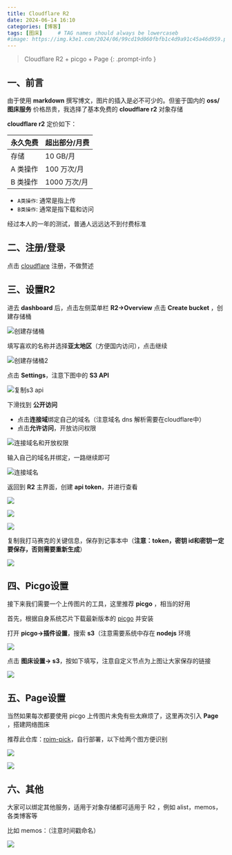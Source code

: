 ```yaml
---
title: Cloudflare R2
date: 2024-06-14 16:10
categories: [博客]
tags: [图床]     # TAG names should always be lowercaseb
#image: https://img.k3e1.com/2024/06/99cd19d060fbfb1c4d9a91c45a46d959.png
---
```


> Cloudflare R2 + picgo + Page 
{: .prompt-info }

## 一、前言

由于使用 **markdown** 撰写博文，图片的插入是必不可少的。但鉴于国内的 **oss/图床服务** 价格昂贵，我选择了基本免费的 **cloudflare r2** 对象存储

 **cloudflare r2** 定价如下：

| 永久免费 | 超出部分/月费 |
| -------- | ------------- |
| 存储     | 10 GB/月      |
| A 类操作 | 100 万次/月   |
| B 类操作 | 1000 万次/月  |

- `A类操作`: 通常是指上传
- `B类操作`: 通常是指下载和访问

经过本人的一年的测试，普通人远远达不到付费标准

## 二、注册/登录

点击 [cloudflare](https://dash.cloudflare.com/) 注册，不做赘述

## 三、设置R2

进去 **dashboard** 后，点击左侧菜单栏 **R2->Overview** 点击 **Create bucket** ，创建存储桶

![创建存储桶](https://img.k3e1.com/2024/06/a92bd3da048464c6ba954ff2b2074eaf.webp)





填写喜欢的名称并选择**亚太地区**（方便国内访问），点击继续

![创建存储桶2](https://img.k3e1.com/2024/06/3e5dae73419ba8902a8086a7f0466d51.webp)  





点击 **Settings**，注意下图中的 **S3 API**

![复制s3 api](https://img.k3e1.com/2024/06/1d69d31dcc8e19f31f9c87299bae8921.webp)



下滑找到 **公开访问**

- 点击**连接域**绑定自己的域名（注意域名 dns 解析需要在cloudflare中）
- 点击**允许访问**，开放访问权限

![连接域名和开放权限](https://img.k3e1.com/2024/06/e2f6183f5af324783dbb36cd6df1654d.webp)  

输入自己的域名并绑定，一路继续即可

![连接域名](https://img.k3e1.com/2024/06/9ddb993033599721c6651832b362595c.webp)  



返回到 **R2** 主界面，创建 **api token**，并进行查看

![](https://img.k3e1.com/2024/06/8b832c482985f44d550ec465044c5e05.webp)  

![](https://img.k3e1.com/2024/06/d3ea4194190e63939470ff158a202c0a.webp)  

![](https://img.k3e1.com/2024/06/182dcda4d5fc23fb9e7b3aeafd32b3e7.webp)



复制我打马赛克的关键信息，保存到记事本中（**注意：token，密钥 id和密钥一定要保存，否则需要重新生成**）

![](https://img.k3e1.com/2024/06/f11986cc6378c77f4761bba9dfc9a2b4.webp)

## 四、Picgo设置

接下来我们需要一个上传图片的工具，这里推荐 **picgo** ，相当的好用  

首先，根据自身系统芯片下载最新版本的 [picgo](https://github.com/Molunerfinn/PicGo/releases/)  并安装  

打开 **picgo->插件设置**，搜索 **s3**（注意需要系统中存在 **nodejs** 环境  

![](https://img.k3e1.com/2024/06/80e9d5d06d0a4254e7f0c544e08025d1.webp)



点击 **图床设置-> s3**，按如下填写，注意自定义节点为上图让大家保存的链接

![](https://img.k3e1.com/2024/06/7b1cbf84a705cbaea55ade8b60e9beab.webp)

## 五、Page设置

当然如果每次都要使用 picgo 上传图片未免有些太麻烦了，这里再次引入 **Page** ，搭建网络图床  

推荐此仓库：[roim-pick](https://github.com/k3e1/roim-picx)，自行部署，以下给两个图方便识别

![](https://img.k3e1.com/2024/06/aea4a2869ec95151bf27c23950087904.webp)  

![](https://img.k3e1.com/2024/06/24c6a61e411c06cb3081b27f840cec62.webp)

## 六、其他

大家可以绑定其他服务，适用于对象存储都可适用于 R2 ，例如 alist，memos，各类博客等

比如 memos：（注意时间戳命名）

![](https://img.k3e1.com/2024/06/0543d81b4918e5e7e9b7032420e4575b.webp)
